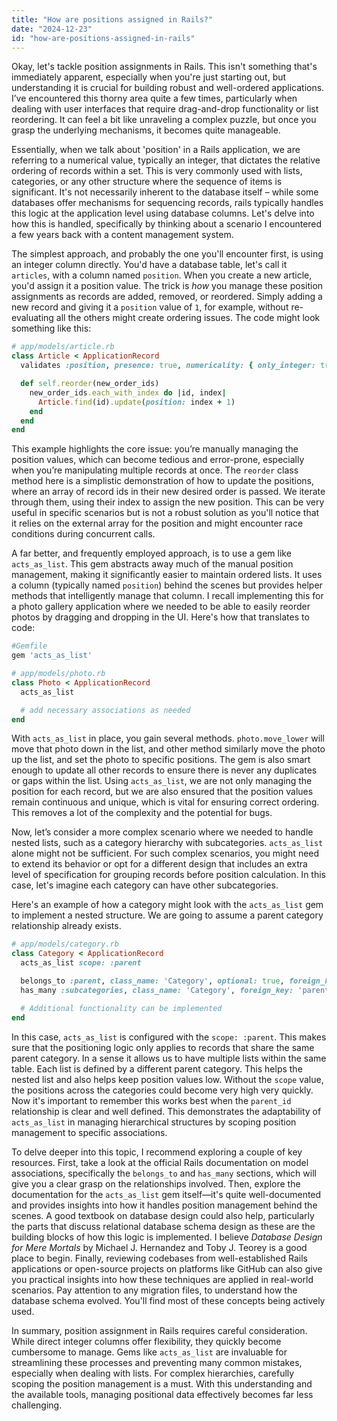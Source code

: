```yaml
---
title: "How are positions assigned in Rails?"
date: "2024-12-23"
id: "how-are-positions-assigned-in-rails"
---
```


Okay, let's tackle position assignments in Rails. This isn't something that's immediately apparent, especially when you're just starting out, but understanding it is crucial for building robust and well-ordered applications. I’ve encountered this thorny area quite a few times, particularly when dealing with user interfaces that require drag-and-drop functionality or list reordering. It can feel a bit like unraveling a complex puzzle, but once you grasp the underlying mechanisms, it becomes quite manageable.

Essentially, when we talk about 'position' in a Rails application, we are referring to a numerical value, typically an integer, that dictates the relative ordering of records within a set. This is very commonly used with lists, categories, or any other structure where the sequence of items is significant. It's not necessarily inherent to the database itself – while some databases offer mechanisms for sequencing records, rails typically handles this logic at the application level using database columns. Let's delve into how this is handled, specifically by thinking about a scenario I encountered a few years back with a content management system.

The simplest approach, and probably the one you'll encounter first, is using an integer column directly. You'd have a database table, let's call it `articles`, with a column named `position`. When you create a new article, you'd assign it a position value. The trick is *how* you manage these position assignments as records are added, removed, or reordered. Simply adding a new record and giving it a `position` value of `1`, for example, without re-evaluating all the others might create ordering issues. The code might look something like this:

```ruby
# app/models/article.rb
class Article < ApplicationRecord
  validates :position, presence: true, numericality: { only_integer: true }

  def self.reorder(new_order_ids)
    new_order_ids.each_with_index do |id, index|
      Article.find(id).update(position: index + 1)
    end
  end
end
```

This example highlights the core issue: you’re manually managing the position values, which can become tedious and error-prone, especially when you’re manipulating multiple records at once. The `reorder` class method here is a simplistic demonstration of how to update the positions, where an array of record ids in their new desired order is passed. We iterate through them, using their index to assign the new position. This can be very useful in specific scenarios but is not a robust solution as you'll notice that it relies on the external array for the position and might encounter race conditions during concurrent calls.

A far better, and frequently employed approach, is to use a gem like `acts_as_list`. This gem abstracts away much of the manual position management, making it significantly easier to maintain ordered lists. It uses a column (typically named `position`) behind the scenes but provides helper methods that intelligently manage that column. I recall implementing this for a photo gallery application where we needed to be able to easily reorder photos by dragging and dropping in the UI. Here's how that translates to code:

```ruby
#Gemfile
gem 'acts_as_list'
```

```ruby
# app/models/photo.rb
class Photo < ApplicationRecord
  acts_as_list

  # add necessary associations as needed
end
```

With `acts_as_list` in place, you gain several methods. `photo.move_lower` will move that photo down in the list, and other method similarly move the photo up the list, and set the photo to specific positions. The gem is also smart enough to update all other records to ensure there is never any duplicates or gaps within the list. Using `acts_as_list`, we are not only managing the position for each record, but we are also ensured that the position values remain continuous and unique, which is vital for ensuring correct ordering. This removes a lot of the complexity and the potential for bugs.

Now, let’s consider a more complex scenario where we needed to handle nested lists, such as a category hierarchy with subcategories. `acts_as_list` alone might not be sufficient. For such complex scenarios, you might need to extend its behavior or opt for a different design that includes an extra level of specification for grouping records before position calculation. In this case, let's imagine each category can have other subcategories.

Here's an example of how a category might look with the `acts_as_list` gem to implement a nested structure. We are going to assume a parent category relationship already exists.

```ruby
# app/models/category.rb
class Category < ApplicationRecord
  acts_as_list scope: :parent

  belongs_to :parent, class_name: 'Category', optional: true, foreign_key: 'parent_id'
  has_many :subcategories, class_name: 'Category', foreign_key: 'parent_id', dependent: :destroy

  # Additional functionality can be implemented
end
```

In this case, `acts_as_list` is configured with the `scope: :parent`. This makes sure that the positioning logic only applies to records that share the same parent category. In a sense it allows us to have multiple lists within the same table. Each list is defined by a different parent category. This helps the nested list and also helps keep position values low. Without the `scope` value, the positions across the categories could become very high very quickly. Now it's important to remember this works best when the `parent_id` relationship is clear and well defined. This demonstrates the adaptability of `acts_as_list` in managing hierarchical structures by scoping position management to specific associations.

To delve deeper into this topic, I recommend exploring a couple of key resources. First, take a look at the official Rails documentation on model associations, specifically the `belongs_to` and `has_many` sections, which will give you a clear grasp on the relationships involved. Then, explore the documentation for the `acts_as_list` gem itself—it's quite well-documented and provides insights into how it handles position management behind the scenes. A good textbook on database design could also help, particularly the parts that discuss relational database schema design as these are the building blocks of how this logic is implemented. I believe *Database Design for Mere Mortals* by Michael J. Hernandez and Toby J. Teorey is a good place to begin. Finally, reviewing codebases from well-established Rails applications or open-source projects on platforms like GitHub can also give you practical insights into how these techniques are applied in real-world scenarios. Pay attention to any migration files, to understand how the database schema evolved. You'll find most of these concepts being actively used.

In summary, position assignment in Rails requires careful consideration. While direct integer columns offer flexibility, they quickly become cumbersome to manage. Gems like `acts_as_list` are invaluable for streamlining these processes and preventing many common mistakes, especially when dealing with lists. For complex hierarchies, carefully scoping the position management is a must. With this understanding and the available tools, managing positional data effectively becomes far less challenging.
